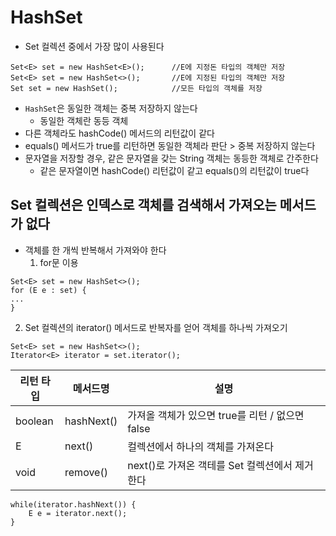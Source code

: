 # HashSet
+ Set 컬렉션 중에서 가장 많이 사용된다
```declarative
Set<E> set = new HashSet<E>();      //E에 지정돈 타입의 객체만 저장
Set<E> set = new HashSet<>();       //E에 지정된 타입의 객체만 저장
Set set = new HashSet();            //모든 타입의 객체를 저장
```

+ `HashSet`은 동일한 객체는 중복 저장하지 않는다
  + 동일한 객체란 동등 객체
+ 다른 객체라도 hashCode() 메서드의 리턴값이 같다
+ equals() 메서드가 true를 리턴하면 동일한 객체라 판단 > 중복 저장하지 않는다
+ 문자열을 저장할 경우, 같은 문자열을 갖는 String 객체는 동등한 객체로 간주한다
  + 같은 문자열이면 hashCode() 리턴값이 같고 equals()의 리턴값이 true다

## Set 컬렉션은 인덱스로 객체를 검색해서 가져오는 메서드가 없다
+ 객체를 한 개씩 반복해서 가져와야 한다
  1. for문 이용
```declarative
Set<E> set = new HashSet<>();
for (E e : set) {
...
}
```
  2. Set 컬렉션의 iterator() 메서드로 반복자를 얻어 객체를 하나씩 가져오기
```declarative
Set<E> set = new HashSet<>();
Iterator<E> iterator = set.iterator();
```

| 리턴 타입 | 메서드명 | 설명 |
| --- | --- | --- |
| boolean | hashNext() | 가져올 객체가 있으면 true를 리턴 / 없으면 false |
| E | next() | 컬렉션에서 하나의 객체를 가져온다 |
| void | remove() | next()로 가져온 객테를 Set 컬렉션에서 제거한다 |
```declarative
while(iterator.hashNext()) {
    E e = iterator.next();
}
```
